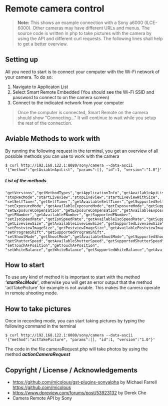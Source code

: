 # Remote camera control

> **Note:** This shows an example connection with a Sony a6000 (ILCE-6000). Other cameras may have different URLs and menus.
The source code is written in php to take pictures with the camera by using the API and different curl requests. The following lines shall help to get a better overview.

## Setting up 
All you need to start is to connect your computer with the Wi-Fi network of your camera. To do so: 

1. Navigate to Applicaton List 
2. Select Smart Remote Embedded (You should see the Wi-Fi SSID and password to connect to on the camera screen)
3. Connect to the indicated network from your computer

> Once the computer is connected, Smart Remote on the camera should show "Connecting..." It will continue to wait while you setup the rest of the connection.

## Aviable Methods to work with
By running the following request in the terminal, you get an overview of all possible methods you can use to work with the camera

```
$ curl http://192.168.122.1:8080/sony/camera --data-ascii '{"method":"getAviableApiList", "params":[], "id":1, "version":"1.0"}' 
```

##### List of the methods
```
"getVersions","getMethodTypes","getApplicationInfo","getAvailableApiList","getEvent","actTakePicture",
"stopRecMode","startLiveview","stopLiveview","startLiveviewWithSize",
"setSelfTimer","getSelfTimer","getAvailableSelfTimer","getSupportedSelfTimer",
"setExposureMode","getAvailableExposureMode","getExposureMode","getSupportedExposureMode",
"setExposureCompensation","getExposureCompensation","getAvailableExposureCompensation","getSupportedExposureCompensation",
"getFNumber","getAvailableFNumber","getSupportedFNumber",
"setIsoSpeedRate","getIsoSpeedRate","getAvailableIsoSpeedRate","getSupportedIsoSpeedRate",
"getLiveviewSize","getAvailableLiveviewSize","getSupportedLiveviewSize",
"setPostviewImageSize","getPostviewImageSize","getAvailablePostviewImageSize","getSupportedPostviewImageSize",
"setProgramShift","getSupportedProgramShift",
"setShootMode","getShootMode","getAvailableShootMode","getSupportedShootMode",
"getShutterSpeed","getAvailableShutterSpeed","getSupportedShutterSpeed",
"setTouchAFPosition","getTouchAFPosition",
"setWhiteBalance","getWhiteBalance","getSupportedWhiteBalance","getAvailableWhiteBalance"
```

## How to start
To use any kind of method it is important to start with the method ***'startRecMode'***, otherwise you will get an error output that the method 'actTakePicture' for example is not aviable. 
This makes the camera operate in remote shooting mode.

## How to take pictures
Once in recording mode, you can start taking pictures by typing the following command in the terminal

```
$ curl http://192.168.122.1:8080/sony/camera --data-ascii '{"method":"actTakePicture", "params":[], "id":1, "version":"1.0"}' 
```


The code in the file cameraRequest.php will take photos by using the method ***actionCameraRequest***


## Copyright / License / Acknowledgements
- https://github.com/micolous/gst-plugins-sonyalpha by Michael Farrell https://github.com/micolous 
- https://www.dpreview.com/forums/post/53923132 by Derek Che
- Camera Remote API by Sony
